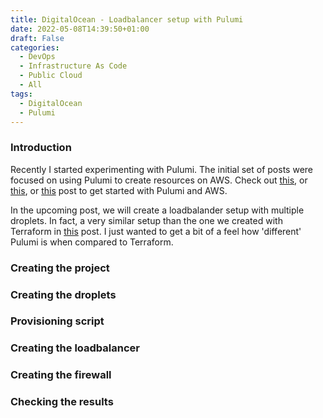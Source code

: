 ```yaml
---
title: DigitalOcean - Loadbalancer setup with Pulumi
date: 2022-05-08T14:39:50+01:00
draft: False
categories:
  - DevOps
  - Infrastructure As Code
  - Public Cloud
  - All
tags:
  - DigitalOcean
  - Pulumi
---
```


### Introduction

Recently I started experimenting with Pulumi. The initial set of posts were focused on using Pulumi to create resources on AWS. Check out [this](https://blog.wimwauters.com/devops/2022-03-28-pulumi_createec2_defaultvpc/), or [this](https://blog.wimwauters.com/devops/2022-04-03-pulumi_createec2_existingvpc/), or [this](https://blog.wimwauters.com/devops/2022-04-06-pulumi_createec2_newvpc/) post to get started with Pulumi and AWS.

In the upcoming post, we will create a loadbalander setup with multiple droplets. In fact, a very similar setup than the one we created with Terraform in [this](http://localhost:1313/devops/2022-02-20_terraform_loadbalancersetup/) post. I just wanted to get a bit of a feel how 'different' Pulumi is when compared to Terraform.

### Creating the project

### Creating the droplets

### Provisioning script

### Creating the loadbalancer

### Creating the firewall

### Checking the results
